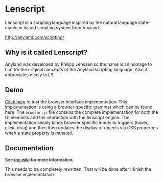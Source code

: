 # Lenscript

Lenscript is a scripting language inspired by the natural language state-machine based scripting system from Anyland.

http://anyland.com/scripting/

## Why is it called Lenscript?

Anyland was developed by Philipp Lenssen so the name is an homage to him for the original concepts of the Anyland scripting language. Also it abbreviates nicely to LS.

## Demo

[Click here](https://zetaphor.github.io/lenscript/interfaces/browser/) to test the browser interface implementation. This implementation is using a browser-specific grammar which can be found here. The `browser.js` file contains the complete implementation for both the UI elements and the interaction with the lenscript engine. The implementation simply binds browser specific inputs to triggers (hover, click, drag) and then then updates the display of objects via CSS properties when a state property is mutated.


## Documentation

~~See [the wiki](https://github.com/Zetaphor/lenscript/wiki) for more information.~~

This needs to be completely rewritten. That will be done after I finish the browser implementation
